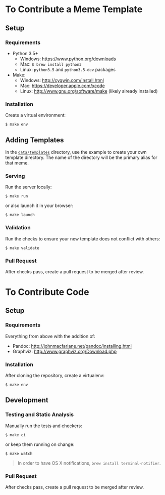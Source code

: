 # To Contribute a Meme Template

## Setup

### Requirements

* Python 3.5+
    * Windows: https://www.python.org/downloads
    * Mac: `$ brew install python3`
    * Linux: `python3.5` and `python3.5-dev` packages
* Make:
    * Windows: http://cygwin.com/install.html
    * Mac: https://developer.apple.com/xcode
    * Linux: http://www.gnu.org/software/make (likely already installed)

### Installation

Create a virtual environment:

```
$ make env
```

## Adding Templates

In the [`data/templates`](data/templates) directory, use the example to create your own template directory. The name of the directory will be the primary alias for that meme.

### Serving

Run the server locally:

```
$ make run
```

or also launch it in your browser:

```
$ make launch
```

### Validation

Run the checks to ensure your new template does not conflict with others:

```
$ make validate
```

### Pull Request

After checks pass, create a pull request to be merged after review.

# To Contribute Code

## Setup

### Requirements

Everything from above with the addition of:

* Pandoc: http://johnmacfarlane.net/pandoc/installing.html
* Graphviz: http://www.graphviz.org/Download.php

### Installation

After cloning the repository, create a virtualenv:

```
$ make env
```

## Development

### Testing and Static Analysis

Manually run the tests and checkers:

```
$ make ci
```

or keep them running on change:

```
$ make watch
```

> In order to have OS X notifications, `brew install terminal-notifier`.

### Pull Request

After checks pass, create a pull request to be merged after review.
